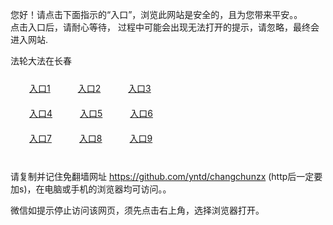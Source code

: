 您好！请点击下面指示的“入口”，浏览此网站是安全的，且为您带来平安。。 <br/>
点击入口后，请耐心等待， 过程中可能会出现无法打开的提示，请忽略，最终会进入网站. </br>

法轮大法在长春<br/>
<div style="padding:10px"><a style="margin:20px" target="_blank" href="https://d1qbvhx5mqg9ww.cloudfront.net/2Qpsp?vgkcwj" id="ccLink1" rel="nofollow">入口1</a> <a target="_blank" style="margin:20px" href="https://dti7xwhj70rrn.cloudfront.net/2Qpsp?kjqhpz" id="ccLink2" rel="nofollow">入口2</a> <a style="margin:20px" target="_blank" href="https://d4b6q2a5rjyoh.cloudfront.net/2Qpsp?nkzklnwh" id="ccLink3" rel="nofollow">入口3</a></div>

<div style="padding:10px" ><a style="margin:20px" target="_blank" href="https://d1qbvhx5mqg9ww.cloudfront.net/2Qpsp?vgkcwj" id="ccLink4" rel="nofollow">入口4</a> <a style="margin:20px" href="https://dti7xwhj70rrn.cloudfront.net/2Qpsp?kjqhpz" target="_blank" id="ccLink5" rel="nofollow">入口5</a> <a style="margin:20px" href="https://d4b6q2a5rjyoh.cloudfront.net/2Qpsp?nkzklnwh" target="_blank" id="ccLink6" rel="nofollow">入口6</a></div>

<div style="padding:10px"><a style="margin:20px" target="_blank" href="https://d1qbvhx5mqg9ww.cloudfront.net/2Qpsp?vgkcwj" id="ccLink7" rel="nofollow">入口7</a> <a style="margin:20px" href="https://dti7xwhj70rrn.cloudfront.net/2Qpsp?kjqhpz" target="_blank" id="ccLink8" rel="nofollow">入口8</a> <a style="margin:20px" target="_blank" href="https://d4b6q2a5rjyoh.cloudfront.net/2Qpsp?nkzklnwh" id="ccLink9" rel="nofollow">入口9</a></div>

<br/>



请复制并记住免翻墙网址 https://github.com/yntd/changchunzx (http后一定要加s)，在电脑或手机的浏览器均可访问。。<br/>

微信如提示停止访问该网页，须先点击右上角，选择浏览器打开。
